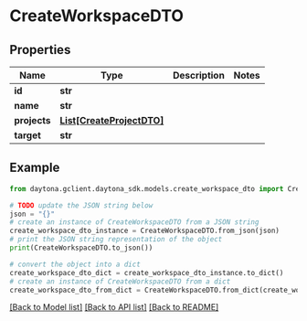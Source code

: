 # CreateWorkspaceDTO


## Properties

Name | Type | Description | Notes
------------ | ------------- | ------------- | -------------
**id** | **str** |  | 
**name** | **str** |  | 
**projects** | [**List[CreateProjectDTO]**](CreateProjectDTO.md) |  | 
**target** | **str** |  | 

## Example

```python
from daytona.gclient.daytona_sdk.models.create_workspace_dto import CreateWorkspaceDTO

# TODO update the JSON string below
json = "{}"
# create an instance of CreateWorkspaceDTO from a JSON string
create_workspace_dto_instance = CreateWorkspaceDTO.from_json(json)
# print the JSON string representation of the object
print(CreateWorkspaceDTO.to_json())

# convert the object into a dict
create_workspace_dto_dict = create_workspace_dto_instance.to_dict()
# create an instance of CreateWorkspaceDTO from a dict
create_workspace_dto_from_dict = CreateWorkspaceDTO.from_dict(create_workspace_dto_dict)
```
[[Back to Model list]](../README.md#documentation-for-models) [[Back to API list]](../README.md#documentation-for-api-endpoints) [[Back to README]](../README.md)


